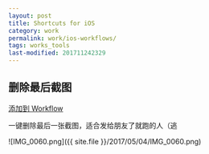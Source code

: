 ```yaml
---
layout: post
title: Shortcuts for iOS
category: work
permalink: work/ios-workflows/
tags: works_tools
last-modified: 201711242329
---
```


## 删除最后截图
[添加到 Workflow](https://workflow.is/workflows/0a7ca76a434446e59df80601ba953953)

一键删除最后一张截图，适合发给朋友了就跑的人（逃

![IMG_0060.png]({{ site.file }}/2017/05/04/IMG_0060.png)